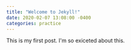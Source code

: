```yaml
---
title: "Welcome to Jekyll!"
date: 2020-02-07 13:08:00 -0400
categories: practice
---
```


This is my first post.
I'm so exiceted about this. 
